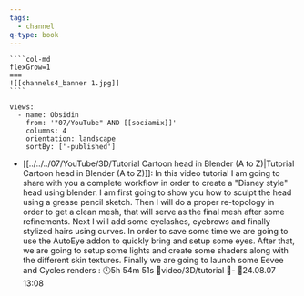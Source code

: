 ```yaml
---
tags:
  - channel
q-type: book
---
```

`````col
````col-md
flexGrow=1
===
![[channels4_banner 1.jpg]]
````
`````
```page-gallery
views:
  - name: Obsidin
    from: '"07/YouTube" AND [[sociamix]]'
    columns: 4
    orientation: landscape
    sortBy: ['-published']
```
- [[../../../07/YouTube/3D/Tutorial Cartoon head in Blender (A to Z)|Tutorial Cartoon head in Blender (A to Z)]]:  In this video tutorial I am going to share with you a complete workflow in order to create a "Disney style" head using blender. I am first going to show you how to sculpt the head using a grease pencil sketch. Then I will do a proper re-topology in order to get a clean mesh, that will serve as the final mesh after some refinements.  Next I will add some eyelashes, eyebrows and finally stylized hairs using curves. In order to save some time we are going to use the AutoEye addon to quickly bring and setup some eyes. After that, we are going to setup some lights and create some shaders along with the different skin textures.  Finally we are going to launch some Eevee and Cycles renders : 🕓5h 54m 51s 📍video/3D/tutorial 📝\- 📌24.08.07 13:08


